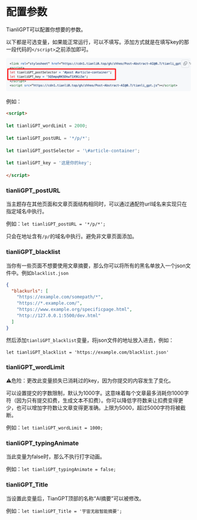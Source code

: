 # 配置参数

TianliGPT可以配置你想要的参数。

以下都是可选变量，如果能正常运行，可以不填写。添加方式就是在填写key的那一段代码的`</script>`之前添加即可。

![](/img/advanced.png)

例如：

```HTML
<script>

let tianliGPT_wordLimit = 2000;

let tianliGPT_postURL = '*/p/*';

let tianliGPT_postSelector = '\#article-container';

let tianliGPT_key = '这是你的key';

</script>
```

### tianliGPT_postURL

当主题存在其他页面和文章页面结构相同时，可以通过通配符url域名来实现只在指定域名中执行。

例如：`let tianliGPT_postURL = '*/p/*';`

只会在地址含有`/p/`的域名中执行。避免非文章页面添加。

### tianliGPT_blacklist

当你有一些页面不想要使用文章摘要，那么你可以将所有的黑名单放入一个json文件中。例如`blacklist.json`

```json
{
  "blackurls": [
    "https://example.com/somepath/*",
    "https://*.example.com/",
    "https://www.example.org/specificpage.html",
    "http://127.0.0.1:5500/dev.html"
  ]
}
```
然后添加`tianliGPT_blacklist`变量，将json文件的地址放入进去，例如：

`let tianliGPT_blacklist = 'https://example.com/blacklist.json'`

### tianliGPT_wordLimit

⚠️危险：更改此变量损失已消耗过的key，因为你提交的内容发生了变化。

可以设置提交的字数限制，默认为1000字。这意味着每个文章最多消耗你1000字符（因为只有提交扣费，生成文本不扣费）。你可以降低字符数来让扣费变得更少，也可以增加字符数让文章变得更准确。上限为5000，超过5000字符将被截断。

例如：`let tianliGPT_wordLimit = 1000;`

### tianliGPT_typingAnimate

当此变量为false时，那么不执行打字动画。

例如：`let tianliGPT_typingAnimate = false;`

### tianliGPT_Title

当设置此变量后，TianGPT顶部的名称“AI摘要”可以被修改。

例如：`let tianliGPT_Title = '宇宙无敌智能摘要';`
